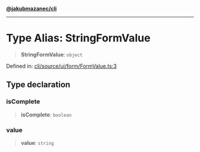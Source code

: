 [**@jakubmazanec/cli**](../README.md)

---

# Type Alias: StringFormValue

> **StringFormValue**: `object`

Defined in:
[cli/source/ui/form/FormValue.ts:3](https://github.com/jakubmazanec/tools/blob/4a8f82fa13ce52bb52e412e9ac98b543cce14fc2/packages/cli/source/ui/form/FormValue.ts#L3)

## Type declaration

### isComplete

> **isComplete**: `boolean`

### value

> **value**: `string`
